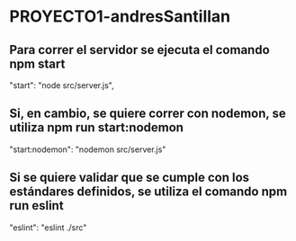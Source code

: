 # PROYECTO1-andresSantillan

## Para correr el servidor se ejecuta el comando npm start
"start": "node src/server.js",

## Si, en cambio, se quiere correr con nodemon, se utiliza npm run start:nodemon
"start:nodemon": "nodemon src/server.js"

## Si se quiere validar que se cumple con los estándares definidos, se utiliza el comando npm run eslint
"eslint": "eslint ./src"